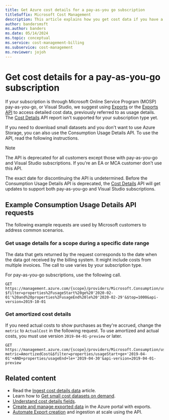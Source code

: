 ```yaml
---
title: Get Azure cost details for a pay-as-you go subscription
titleSuffix: Microsoft Cost Management
description: This article explains how you get cost data if you have a MOSP pay-as-you-go subscription.
author: bandersmsft
ms.author: banders
ms.date: 05/14/2024
ms.topic: conceptual
ms.service: cost-management-billing
ms.subservice: cost-management
ms.reviewer: jojoh
---
```


# Get cost details for a pay-as-you-go subscription

If your subscription is through Microsoft Online Service Program (MOSP) pay-as-you-go, or Visual Studio, we suggest using [Exports](../costs/tutorial-improved-exports.md) or the [Exports API](../costs/ingest-azure-usage-at-scale.md) to access detailed cost data, previously referred to as usage details. The [Cost Details](/rest/api/cost-management/generate-cost-details-report) API report isn't supported for your subscription type yet.

If you need to download small datasets and you don't want to use Azure Storage, you can also use the Consumption Usage Details API. To use the API, read the following instructions.

> [!NOTE]
> The API is deprecated for all customers except those with pay-as-you-go and Visual Studio subscriptions. If you're an EA or MCA customer don't use this API.

The exact date for discontinuing the API is undetermined. Before the Consumption Usage Details API is deprecated, the [Cost Details](/rest/api/cost-management/generate-cost-details-report) API will get updates to support both pay-as-you-go and Visual Studio subscriptions.

## Example Consumption Usage Details API requests

The following example requests are used by Microsoft customers to address common scenarios.

### Get usage details for a scope during a specific date range

The data that gets returned by the request corresponds to the date when the data got received by the billing system. It might include costs from multiple invoices. The call to use varies by your subscription type.

For pay-as-you-go subscriptions, use the following call.

```http
GET https://management.azure.com/{scope}/providers/Microsoft.Consumption/usageDetails?$filter=properties%2FusageStart%20ge%20'2020-02-01'%20and%20properties%2FusageEnd%20le%20'2020-02-29'&$top=1000&api-version=2019-10-01
```
### Get amortized cost details

If you need actual costs to show purchases as they're accrued, change the `metric` to `ActualCost` in the following request. To use amortized and actual costs, you must use version `2019-04-01-preview` or later.

```http
GET https://management.azure.com/{scope}/providers/Microsoft.Consumption/usageDetails?metric=AmortizedCost&$filter=properties/usageStart+ge+'2019-04-01'+AND+properties/usageEnd+le+'2019-04-30'&api-version=2019-04-01-preview
```

## Related content

- Read the [Ingest cost details data](automation-ingest-usage-details-overview.md) article.
- Learn how to [Get small cost datasets on demand](get-small-usage-datasets-on-demand.md).
- [Understand cost details fields](understand-usage-details-fields.md).
- [Create and manage exported data](../costs/tutorial-improved-exports.md) in the Azure portal with exports.
- [Automate Export creation](../costs/ingest-azure-usage-at-scale.md) and ingestion at scale using the API.
